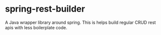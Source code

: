 # spring-rest-builder
A Java wrapper library around spring. This is helps build regular CRUD rest apis with less boilerplate code.
